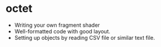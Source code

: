 # octet

- Writing your own fragment shader
- Well-formatted code with good layout.
- Setting up objects by reading CSV file or similar text file.
